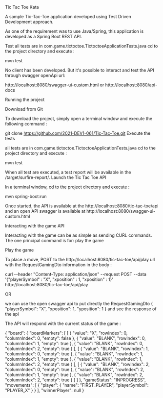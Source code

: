 Tic Tac Toe Kata

A sample Tic-Tac-Toe application developed using Test Driven Development approach.

As one of the requirement was to use Java/Spring, this application is developed as a Spring Boot REST API.

Test
all tests are in com.game.tictoctoe.TictoctoeApplicationTests.java
cd to the project directory and execute :

mvn test

No client has been developed. But it's possible to interact and test the API through swagger openApi url:

http://localhost:8080/swagger-ui-custom.html or http://localhost:8080/api-docs

Running the project

Download from Git

To download the project, simply open a terminal window and execute the following command :

git clone https://github.com/2021-DEV1-061/Tic-Tac-Toe.git Execute the tests

all tests are in com.game.tictoctoe.TictoctoeApplicationTests.java
cd to the project directory and execute :

mvn test

When all test are executed, a test report will be available in the /target/surfire-report/. Launch the Tic Tac Toe API

In a terminal window, cd to the project directory and execute :

mvn spring-boot:run

Once started, the API is available at the http://localhost:8080/tic-tac-toe/api and an open API swagger is available at http://localhost:8080/swagger-ui-custom.html

Interacting with the game API

Interacting with the game can be as simple as sending CURL commands. The one principal command is for: play the game

Play the game

To place a move, POST to the http://localhost:8080/tic-tac-toe/api/play url with the RequestGamingDto information in the body :

curl --header "Content-Type: application/json" --request POST --data '{"playerSymbol" : "X", "xposition" : 1, "xposition" : 1}' http://localhost:8080/tic-tac-toe/api/play

OR

we can use the open swagger api to put directly the RequestGamingDto { "playerSymbol": "X", "xposition": 1, "yposition": 1 } and see the response of the api

The API will respond with the current status of the game :

{ "board": { "boardMarkers": [ [ { "value": "X", "rowIndex": 0, "columnIndex": 0, "empty": false }, { "value": "BLANK", "rowIndex": 0, "columnIndex": 1, "empty": true }, { "value": "BLANK", "rowIndex": 0, "columnIndex": 2, "empty": true } ], [ { "value": "BLANK", "rowIndex": 1, "columnIndex": 0, "empty": true }, { "value": "BLANK", "rowIndex": 1, "columnIndex": 1, "empty": true }, { "value": "BLANK", "rowIndex": 1, "columnIndex": 2, "empty": true } ], [ { "value": "BLANK", "rowIndex": 2, "columnIndex": 0, "empty": true }, { "value": "BLANK", "rowIndex": 2, "columnIndex": 1, "empty": true }, { "value": "BLANK", "rowIndex": 2, "columnIndex": 2, "empty": true } ] ] }, "gameStatus": "INPROGRESS", "movements": [ { "player": { "name": "FIRST_PLAYER", "playerSymbol": "PLAYER_X" } } ], "winnerPlayer": null }